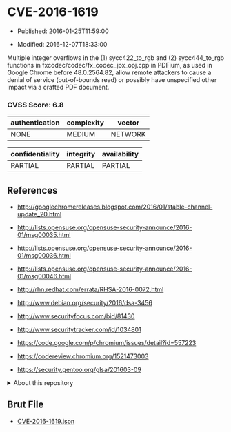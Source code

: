# CVE-2016-1619

- Published: 2016-01-25T11:59:00

- Modified: 2016-12-07T18:33:00

Multiple integer overflows in the (1) sycc422_to_rgb and (2) sycc444_to_rgb functions in fxcodec/codec/fx_codec_jpx_opj.cpp in PDFium, as used in Google Chrome before 48.0.2564.82, allow remote attackers to cause a denial of service (out-of-bounds read) or possibly have unspecified other impact via a crafted PDF document.

### CVSS Score: **6.8**

| authentication | complexity | vector |
| --- | --- | --- |
| NONE | MEDIUM | NETWORK |

| confidentiality | integrity | availability |
| --- | --- | --- |
| PARTIAL | PARTIAL | PARTIAL |

## References

* http://googlechromereleases.blogspot.com/2016/01/stable-channel-update_20.html

* http://lists.opensuse.org/opensuse-security-announce/2016-01/msg00035.html

* http://lists.opensuse.org/opensuse-security-announce/2016-01/msg00036.html

* http://lists.opensuse.org/opensuse-security-announce/2016-01/msg00046.html

* http://rhn.redhat.com/errata/RHSA-2016-0072.html

* http://www.debian.org/security/2016/dsa-3456

* http://www.securityfocus.com/bid/81430

* http://www.securitytracker.com/id/1034801

* https://code.google.com/p/chromium/issues/detail?id=557223

* https://codereview.chromium.org/1521473003

* https://security.gentoo.org/glsa/201603-09

<details>
<summary>About this repository</summary> 

  This repository is part of the project [Live Hack CVE](https://github.com/Live-Hack-CVE). Main website can be found [www.live-hack.org](https://www.live-hack.org) 
  
  Made by [Sn0wAlice](https://github.com/Sn0wAlice) for the people that care about security and need to have a feed of the latest CVEs. Hope you enjoy it, don't forget to star the repo and follow me on [Twitter](https://twitter.com/Sn0wAlice) and [Github](https://github.com/Sn0wAlice). And that is my [personnal website](https://www.alice-snow.me/)

  - [Home Page](https://github.com/Live-Hack-CVE)
  - [Framework](https://github.com/Live-Hack-CVE/cve-framework)
  - [CVE database](https://github.com/Live-Hack-CVE/full_database)
  - [Changelog](https://github.com/Live-Hack-CVE/Changelog)
</details>

## Brut File

* [CVE-2016-1619.json](https://raw.githubusercontent.com/Live-Hack-CVE/full_database/main/cves/2016/CVE-2016-1619.json)

